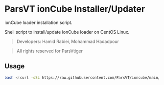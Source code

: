 # ParsVT ionCube Installer/Updater
ionCube loader installation script.

Shell script to install/update ionCube loader on CentOS Linux.

> Developers: Hamid Rabiei, Mohammad Hadadpour

> All rights reserved for ParsVtiger

## Usage
```bash
bash <(curl -sSL https://raw.githubusercontent.com/ParsVT/ioncube/main/ioncube.sh)
```
